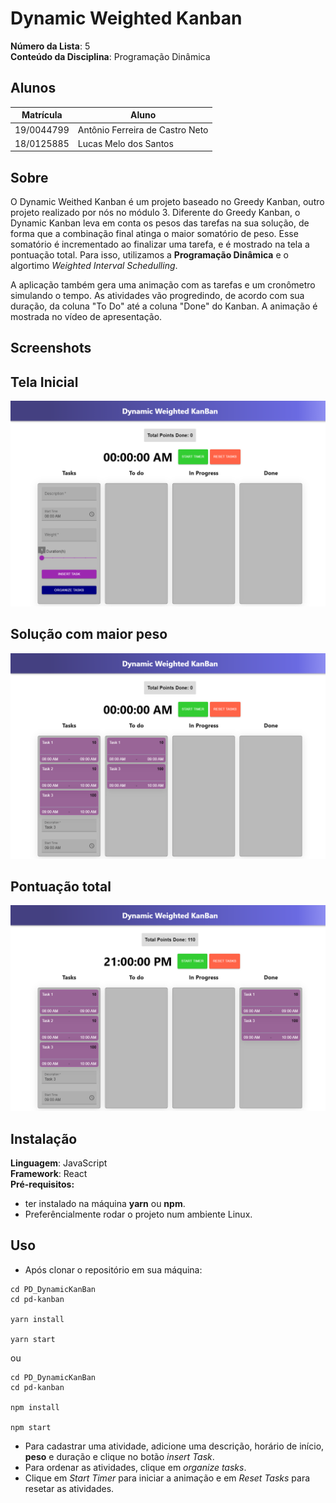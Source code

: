 # Dynamic Weighted Kanban

**Número da Lista**: 5<br>
**Conteúdo da Disciplina**: Programação Dinâmica<br>

## Alunos
|Matrícula | Aluno |
| -- | -- |
| 19/0044799  |  Antônio Ferreira de Castro Neto |
| 18/0125885  |  Lucas Melo dos Santos |

## Sobre 
O Dynamic Weithed Kanban é um projeto baseado no Greedy Kanban, outro projeto realizado por nós no módulo 3. Diferente do Greedy Kanban, o Dynamic Kanban leva em conta os pesos das tarefas na sua solução, de forma que a combinação final atinga o maior somatório de peso. Esse somatório é incrementado ao finalizar uma tarefa, e é mostrado na tela a pontuação total. Para isso, utilizamos a **Programação Dinâmica** e o algortimo *Weighted Interval Schedulling*.

A aplicação também gera uma animação com as tarefas e um cronômetro simulando o tempo. As atividades vão progredindo, de acordo com sua duração, da coluna "To Do" até a coluna "Done" do Kanban. A animação é mostrada no vídeo de apresentação.

## Screenshots
## Tela Inicial
![shot1](./screenshots/shot1.png)
## Solução com maior peso
![shot2](./screenshots/shot2.png)
## Pontuação total
![shot3](./screenshots/shot3.png)

## Instalação 
**Linguagem**: JavaScript<br>
**Framework**: React<br>
**Pré-requisitos:**
* ter instalado na máquina **yarn** ou **npm**.
* Preferêncialmente rodar o projeto num ambiente Linux.

## Uso 
* Após clonar o repositório em sua máquina:

```
cd PD_DynamicKanBan
cd pd-kanban

yarn install

yarn start
```
ou 
```
cd PD_DynamicKanBan
cd pd-kanban

npm install

npm start
```

* Para cadastrar uma atividade, adicione uma descrição, horário de início, **peso** e duração e clique no botão *insert Task*.
* Para ordenar as atividades, clique em *organize tasks*.
* Clique em *Start Timer* para iniciar a animação e em *Reset Tasks* para resetar as atividades.




